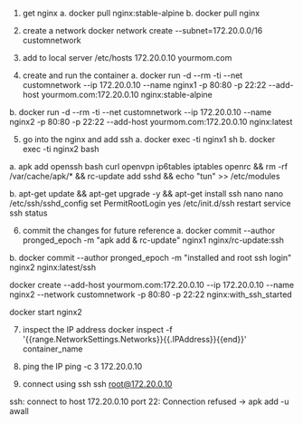 1. get nginx
a. docker pull nginx:stable-alpine
b. docker pull nginx

2. create a network
docker network create --subnet=172.20.0.0/16 customnetwork

3. add to local server /etc/hosts
172.20.0.10     yourmom.com

4. create and run the container
a. docker run -d --rm -ti --net customnetwork --ip 172.20.0.10 --name nginx1 -p 80:80 -p 22:22 --add-host yourmom.com:172.20.0.10 nginx:stable-alpine

b. docker run -d --rm -ti --net customnetwork --ip 172.20.0.10 --name nginx2 -p 80:80 -p 22:22 --add-host yourmom.com:172.20.0.10 nginx:latest

5. go into the nginx and add ssh
a. docker exec -ti nginx1 sh
b. docker exec -ti nginx2 bash

a. apk add openssh bash curl openvpn ip6tables iptables openrc && rm -rf /var/cache/apk/* && rc-update add sshd && echo "tun" >> /etc/modules

b. apt-get update && apt-get upgrade -y 
&& apt-get install ssh nano 
nano /etc/ssh/sshd_config
set PermitRootLogin yes
/etc/init.d/ssh restart
service ssh status


6. commit the changes for future reference
a. docker commit --author pronged_epoch -m "apk add & rc-update" nginx1 nginx/rc-update:ssh

b. docker commit --author pronged_epoch -m "installed and root ssh login" nginx2 nginx:latest/ssh

docker create --add-host yourmom.com:172.20.0.10 --ip 172.20.0.10 --name nginx2 --network customnetwork -p 80:80 -p 22:22 nginx:with_ssh_started 

docker start nginx2


7. inspect the IP address 
docker inspect -f '{{range.NetworkSettings.Networks}}{{.IPAddress}}{{end}}' container_name

8. ping the IP
ping -c 3 172.20.0.10

9. connect using ssh
ssh root@172.20.0.10

ssh: connect to host 172.20.0.10 port 22: Connection refused
-> apk add -u awall